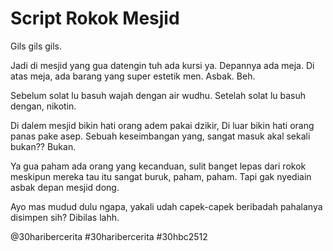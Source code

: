 # Script Rokok Mesjid

Gils gils gils.

Jadi di mesjid yang gua datengin tuh ada kursi ya. Depannya ada meja. Di atas meja, ada barang yang super estetik men. Asbak. Beh.

Sebelum solat lu basuh wajah dengan air wudhu. Setelah solat lu basuh dengan, nikotin.

Di dalem mesjid bikin hati orang adem pakai dzikir, Di luar bikin hati orang panas pake asep. Sebuah keseimbangan yang, sangat masuk akal sekali bukan?? Bukan.

Ya gua paham ada orang yang kecanduan, sulit banget lepas dari rokok meskipun mereka tau itu sangat buruk, paham, paham. Tapi gak nyediain asbak depan mesjid dong.

Ayo mas mudud dulu ngapa, yakali udah capek-capek beribadah pahalanya disimpen sih? Dibilas lahh.

<!-- markdownlint-disable MD018 -->
@30haribercerita
#30haribercerita
#30hbc2512
<!-- markdownlint-enable MD018 -->